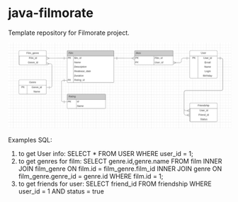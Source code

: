 # java-filmorate
Template repository for Filmorate project.

![Alt](/er_db.png "er diagramm")

Examples SQL:
1. to get User info: 
SELECT * FROM USER WHERE user_id = 1;
2. to get genres for film:
SELECT genre.id,genre.name FROM film INNER JOIN film_genre ON film.id = film_genre.film_id INNER JOIN genre ON film_genre.genre_id = genre.id WHERE film.id = 1;
3. to get friends for user:
SELECT friend_id FROM friendship WHERE user_id = 1 AND status = true